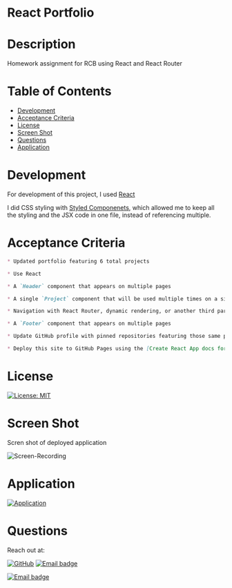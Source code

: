 # React Portfolio

# Description
 Homework assignment for RCB using React and React Router

# Table of Contents
  * [Development](#Development)
  * [Acceptance Criteria](Acceptance-Criteria)
  * [License](#License)
  * [Screen Shot](#Screen-Shot)
  * [Questions](#Questions)
  * [Application](#Application)

# Development

For development of this project, I used [React](https://reactjs.org/)

I did CSS styling with [Styled Componenets](https://styled-components.com/), which allowed me to keep all the styling and the JSX code in one file, instead of referencing multiple.

# Acceptance Criteria

```md
* Updated portfolio featuring 6 total projects

* Use React

* A `Header` component that appears on multiple pages

* A single `Project` component that will be used multiple times on a single page 

* Navigation with React Router, dynamic rendering, or another third part router

* A `Footer` component that appears on multiple pages

* Update GitHub profile with pinned repositories featuring those same projects

* Deploy this site to GitHub Pages using the [Create React App docs for deployment.](https://create-react-app.dev/docs/deployment/#github-pages)
```



# License

[![License: MIT](https://img.shields.io/badge/License-MIT-ffd500)](https://jasper-abarquez.mit-license.org)


# Screen Shot

Scren shot of deployed application

![Screen-Recording](./src/Assets/ScreenShot.png)

# Application

 [![Application](https://img.shields.io/badge/-Click_Here-58a780?style=for-the-badge)](https://kuyajasper.github.io/reactPortfolio/)


# Questions

Reach out at:

[![GitHub](https://img.shields.io/badge/GitHub-100000?style=flat-square&logo=github&logoColor=white)](https://github.com/KuyaJasper)
[![Email badge](https://img.shields.io/badge/LinkedIn-006ad1?style=flat-square)](https://www.linkedin.com/in/jasper-abarquez/)

[![Email badge](https://img.shields.io/badge/Email-abarquezj1@gmail.com-c51236?style=flat-square)](mailto:abarquezj1@gmail.com)


